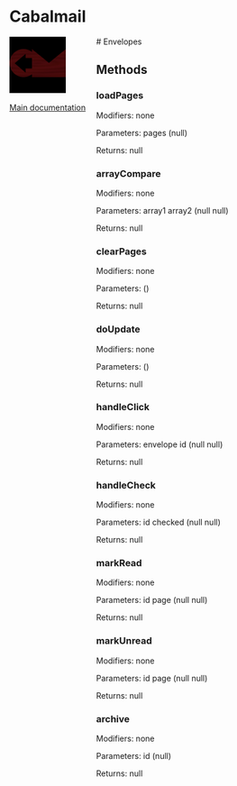 # Cabalmail
<div style="width: 10em; float:left; height: 100%; padding-right: 1em;"><img src="/docs/logo.png" width="100" />
<p><a href="/README.md">Main documentation</a></p>
</div><div style="padding-left: 11em;">
# Envelopes


## Methods
### loadPages
Modifiers: none

Parameters: pages (null)

Returns: null

### arrayCompare
Modifiers: none

Parameters: array1
array2 (null
null)

Returns: null

### clearPages
Modifiers: none

Parameters:  ()

Returns: null

### doUpdate
Modifiers: none

Parameters:  ()

Returns: null

### handleClick
Modifiers: none

Parameters: envelope
id (null
null)

Returns: null

### handleCheck
Modifiers: none

Parameters: id
checked (null
null)

Returns: null

### markRead
Modifiers: none

Parameters: id
page (null
null)

Returns: null

### markUnread
Modifiers: none

Parameters: id
page (null
null)

Returns: null

### archive
Modifiers: none

Parameters: id (null)

Returns: null

</div>
